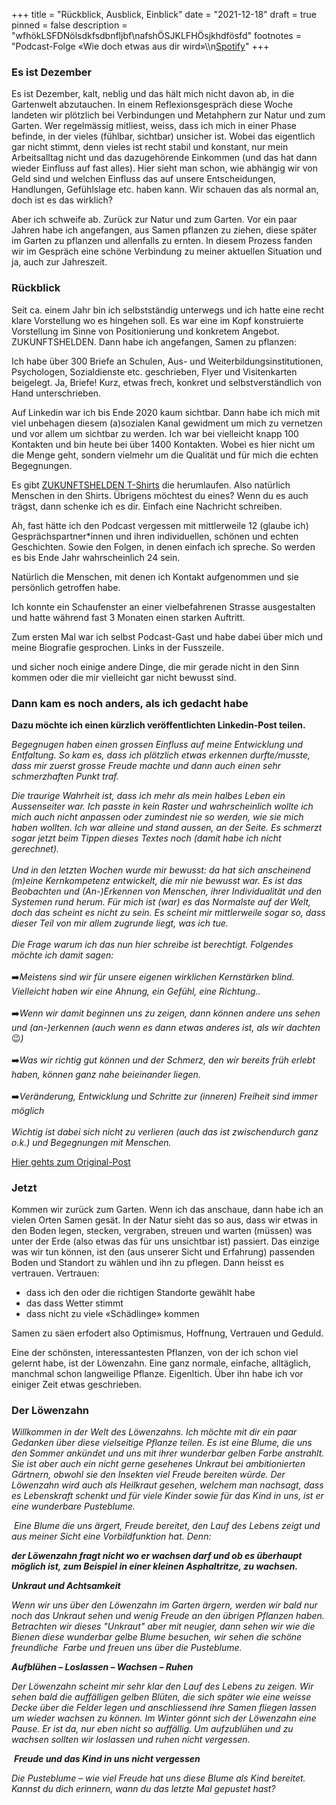 +++
title = "Rückblick, Ausblick, Einblick"
date = "2021-12-18"
draft = true
pinned = false
description = "wfhökLSFDNölsdkfsdbnfljbf\nafshÖSJKLFHÖsjkhdfösfd"
footnotes = "Podcast-Folge «Wie doch etwas aus dir wird»\\\n[Spotify](https://open.spotify.com/episode/5jq0KNzO7fTx2YILTcFlSy?si=520991c2650f4c42)"
+++
### Es ist Dezember

Es ist Dezember, kalt, neblig und das hält mich nicht davon ab, in die Gartenwelt abzutauchen. In einem Reflexionsgespräch diese Woche landeten wir plötzlich bei Verbindungen und Metahphern zur Natur und zum Garten. Wer regelmässig mitliest, weiss, dass ich mich in einer Phase befinde, in der vieles (fühlbar, sichtbar) unsicher ist. Wobei das eigentlich gar nicht stimmt, denn vieles ist recht stabil und konstant, nur mein Arbeitsalltag nicht und das dazugehörende Einkommen (und das hat dann wieder Einfluss auf fast alles). Hier sieht man schon, wie abhängig wir von Geld sind und welchen Einfluss das auf unsere Entscheidungen, Handlungen, Gefühlslage etc. haben kann. Wir schauen das als normal an, doch ist es das wirklich?

Aber ich schweife ab. Zurück zur Natur und zum Garten. Vor ein paar Jahren habe ich angefangen, aus Samen pflanzen zu ziehen, diese später im Garten zu pflanzen und allenfalls zu ernten. In diesem Prozess fanden wir im Gespräch eine schöne Verbindung zu meiner aktuellen Situation und ja, auch zur Jahreszeit. 

### Rückblick

Seit ca. einem Jahr bin ich selbstständig unterwegs und ich hatte eine recht klare Vorstellung wo es hingehen soll. Es war eine im Kopf konstruierte Vorstellung im Sinne von Positionierung und konkretem Angebot. ZUKUNFTSHELDEN. Dann habe ich angefangen, Samen zu pflanzen:

Ich habe über 300 Briefe an Schulen, Aus- und Weiterbildungsinstitutionen, Psychologen, Sozialdienste etc. geschrieben, Flyer und Visitenkarten beigelegt. Ja, Briefe! Kurz, etwas frech, konkret und selbstverständlich von Hand unterschrieben.

Auf Linkedin war ich bis Ende 2020 kaum sichtbar. Dann habe ich mich mit viel unbehagen diesem (a)sozialen Kanal gewidment um mich zu vernetzen und vor allem um sichtbar zu werden. Ich war bei vielleicht knapp 100 Kontakten und bin heute bei über 1400 Kontakten. Wobei es hier nicht um die Menge geht, sondern vielmehr um die Qualität und für mich die echten Begegnungen. 

Es gibt [ZUKUNFTSHELDEN T-Shirts](https://www.zukunftshelden.ch/shop) die herumlaufen. Also natürlich Menschen in den Shirts. Übrigens möchtest du eines? Wenn du es auch trägst, dann schenke ich es dir. Einfach eine Nachricht schreiben. 

Ah, fast hätte ich den Podcast vergessen mit mittlerweile 12 (glaube ich) Gesprächspartner*innen und ihren individuellen, schönen und echten Geschichten. Sowie den Folgen, in denen einfach ich spreche. So werden es bis Ende Jahr wahrscheinlich 24 sein. 

Natürlich die Menschen, mit denen ich Kontakt aufgenommen und sie persönlich getroffen habe. 

Ich konnte ein Schaufenster an einer vielbefahrenen Strasse ausgestalten und hatte während fast 3 Monaten einen starken Auftritt.

Zum ersten Mal war ich selbst Podcast-Gast und habe dabei über mich und meine Biografie gesprochen. Links in der Fusszeile.

und sicher noch einige andere Dinge, die mir gerade nicht in den Sinn kommen oder die mir vielleicht gar nicht bewusst sind. 



### Dann kam es noch anders, als ich gedacht habe

**Dazu möchte ich einen kürzlich veröffentlichten Linkedin-Post teilen.** [](https://www.linkedin.com/posts/benzaugg_die-traurige-wahrheit-ist-dass-ich-mehr-activity-6877323136237412352-CUm4)

*Begegnugen haben einen grossen Einfluss auf meine Entwicklung und Entfaltung. So kam es, dass ich plötzlich etwas erkennen durfte/musste, dass mir zuerst grosse Freude machte und dann auch einen sehr schmerzhaften Punkt traf.* 

*Die traurige Wahrheit ist, dass ich mehr als mein halbes Leben ein Aussenseiter war. Ich passte in kein Raster und wahrscheinlich wollte ich mich auch nicht anpassen oder zumindest nie so werden, wie sie mich haben wollten. Ich war alleine und stand aussen, an der Seite. Es schmerzt sogar jetzt beim Tippen dieses Textes noch (damit habe ich nicht gerechnet).*\
\
*Und in den letzten Wochen wurde mir bewusst: da hat sich anscheinend (m)eine Kernkompetenz entwickelt, die mir nie bewusst war. Es ist das Beobachten und (An-)Erkennen von Menschen, ihrer Individualität und den Systemen rund herum. Für mich ist (war) es das Normalste auf der Welt, doch das scheint es nicht zu sein. Es scheint mir mittlerweile sogar so, dass dieser Teil von mir allem zugrunde liegt, was ich tue.*\
\
*Die Frage warum ich das nun hier schreibe ist berechtigt. Folgendes möchte ich damit sagen:*\
\
➡️*Meistens sind wir für unsere eigenen wirklichen Kernstärken blind. Vielleicht haben wir eine Ahnung, ein Gefühl, eine Richtung..*\
\
➡️*Wenn wir damit beginnen uns zu zeigen, dann können andere uns sehen und (an-)erkennen (auch wenn es dann etwas anderes ist, als wir dachten* 😉*)*\
\
➡️*Was wir richtig gut können und der Schmerz, den wir bereits früh erlebt haben, können ganz nahe beieinander liegen.*\
\
➡️*Veränderung, Entwicklung und Schritte zur (inneren) Freiheit sind immer möglich*\
\
*Wichtig ist dabei sich nicht zu verlieren (auch das ist zwischendurch ganz o.k.) und Begegnungen mit Menschen.* 

[Hier gehts zum Original-Post ](https://www.linkedin.com/posts/benzaugg_die-traurige-wahrheit-ist-dass-ich-mehr-activity-6877323136237412352-CUm4)



### Jetzt

Kommen wir zurück zum Garten. Wenn ich das anschaue, dann habe ich an vielen Orten Samen gesät. In der Natur sieht das so aus, dass wir etwas in den Boden legen, stecken, vergraben, streuen und warten (müssen) was unter der Erde (also etwas das für uns unsichtbar ist) passiert. Das einzige was wir tun können, ist den (aus unserer Sicht und Erfahrung) passenden Boden und Standort zu wählen und ihn zu pflegen. Dann heisst es vertrauen. Vertrauen: 

* dass ich den oder die richtigen Standorte gewählt habe 
* das dass Wetter stimmt 
* dass nicht zu viele «Schädlinge» kommen

Samen zu säen erfodert also Optimismus, Hoffnung, Vertrauen und Geduld.



Eine der schönsten, interessantesten Pflanzen, von der ich schon viel gelernt habe, ist der Löwenzahn. Eine ganz normale, einfache, alltäglich, manchmal schon langweilige Pflanze. Eigenltich. Über ihn habe ich vor einiger Zeit etwas geschrieben. 

### Der Löwenzahn

*Willkommen in der Welt des Löwenzahns. Ich möchte mit dir ein paar Gedanken über diese vielseitige Pflanze teilen. Es ist eine Blume, die uns den Sommer ankündet und uns mit ihrer wunderbar gelben Farbe anstrahlt. Sie ist aber auch ein nicht gerne gesehenes Unkraut bei ambitionierten Gärtnern, obwohl sie den Insekten viel Freude bereiten würde. Der Löwenzahn wird auch als Heilkraut gesehen, welchem man nachsagt, dass es Lebenskraft schenkt und für viele Kinder sowie für das Kind in uns, ist er eine wunderbare Pusteblume.*

 *Eine Blume die uns ärgert, Freude bereitet, den Lauf des Lebens zeigt und aus meiner Sicht eine Vorbildfunktion hat. Denn:*

***der Löwenzahn fragt nicht wo er wachsen darf und ob es überhaupt möglich ist, zum Beispiel in einer kleinen Asphaltritze, zu wachsen.*** 

***Unkraut und Achtsamkeit***

*Wenn wir uns über den Löwenzahn im Garten ärgern, werden wir bald nur noch das Unkraut sehen und wenig Freude an den übrigen Pflanzen haben. Betrachten wir dieses "Unkraut" aber mit neugier, dann sehen wir wie die Bienen diese wunderbar gelbe Blume besuchen, wir sehen die schöne freundliche  Farbe und freuen uns über die Pusteblume.*

***Aufblühen – Loslassen – Wachsen – Ruhen***

*Der Löwenzahn scheint mir sehr klar den Lauf des Lebens zu zeigen. Wir sehen bald die auffälligen gelben Blüten, die sich später wie eine weisse Decke über die Felder legen und anschliessend ihre Samen fliegen lassen um wieder wachsen zu können. Im Winter gönnt sich der Löwenzahn eine Pause. Er ist da, nur eben nicht so auffällig. Um aufzublühen und zu wachsen sollten wir loslassen und ruhen nicht vergessen.*

 ***Freude und das Kind in uns nicht vergessen***

*Die Pusteblume – wie viel Freude hat uns diese Blume als Kind bereitet. Kannst du dich erinnern, wann du das letzte Mal gepustet hast?*
